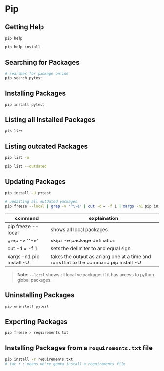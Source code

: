 # Pip

## Getting Help

```bash
pip help
```

```bash
pip help install
```

## Searching for Packages

```bash
# searches for package online
pip search pytest
```

## Installing Packages

```bash
pip install pytest
```

## Listing all Installed Packages

```bash
pip list
```
## Listing outdated Packages

```bash
pip list -o
```
```bash
pip list --outdated
```

## Updating Packages

```bash
pip install -U pytest
```

```bash
# updaiting all outdated packages 
pip freeze --local | grep -v '^\-e' | cut -d = -f 1 | xargs -n1 pip install -U
```


|command  |explaination  |
|---------|---------|
|pip freeze --local| shows all local packages|
|grep -v '^\-e'| skips -e package defination |
|cut -d = -f 1| sets the delimiter to and equal sign|
|xargs -n1 pip install -U| takes the output as an arg one at a time and runs that to the command pip install -U|


> **Note**: `--local` shows all local ve packages if it has access to python global packages.

## Uninstalling Packages

```bash
pip uninstall pytest
```

## Exporting Packages

```bash
pip freeze > requirements.txt
```

## Installing Packages from a `requirements.txt` file

```bash
pip install -r requirements.txt
# tac r : means we're gonna install a requirements file
```